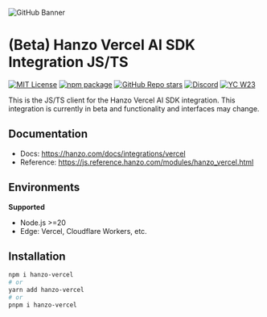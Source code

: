 ![GitHub Banner](https://github.com/hanzoai/trace-js/assets/2834609/d1613347-445f-4e91-9e84-428fda9c3659)

# (Beta) Hanzo Vercel AI SDK Integration JS/TS

[![MIT License](https://img.shields.io/badge/License-MIT-red.svg?style=flat-square)](https://opensource.org/licenses/MIT) [![npm package](https://img.shields.io/npm/v/hanzo-langchain?style=flat-square)](https://www.npmjs.com/package/hanzo) [![GitHub Repo stars](https://img.shields.io/github/stars/hanzo/hanzo?style=flat-square&logo=GitHub&label=hanzo%2Fhanzo)](https://github.com/hanzoai/hanzo) [![Discord](https://img.shields.io/discord/1111061815649124414?style=flat-square&logo=Discord&logoColor=white&label=Discord&color=%23434EE4)](https://discord.gg/7NXusRtqYU) [![YC W23](https://img.shields.io/badge/Y%20Combinator-W23-orange?style=flat-square)](https://www.ycombinator.com/companies/hanzo)

This is the JS/TS client for the Hanzo Vercel AI SDK integration. This integration is currently in beta and functionality and interfaces may change.

## Documentation

- Docs: https://hanzo.com/docs/integrations/vercel
- Reference: https://js.reference.hanzo.com/modules/hanzo_vercel.html

## Environments

**Supported**

- Node.js >=20
- Edge: Vercel, Cloudflare Workers, etc.

## Installation

```bash
npm i hanzo-vercel
# or
yarn add hanzo-vercel
# or
pnpm i hanzo-vercel
```

